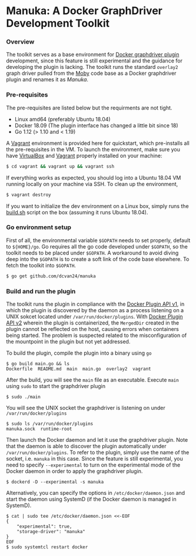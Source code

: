 Manuka: A Docker GraphDriver Development Toolkit
==============================

### Overview
The toolkit serves as a base environment for [Docker graphdriver plugin](https://docs.docker.com/engine/extend/plugins_graphdriver/) development, since this feature is still experimental and the guidance for developing the plugin is lacking. The toolkit runs the standard `overlay2` graph driver pulled from the [Moby](https://github.com/moby/moby) code base as a Docker graphdriver plugin and renames it as *Manuka*. 


### Pre-requisites
The pre-requisites are listed below but the requirments are not tight. 
 
- Linux amd64 (preferably Ubuntu 18.04)
- Docker 18.09 (The plugin interface has changed a little bit since 18)
- Go 1.12 (> 1.10 and < 1.19)

A [Vagrant](./vagrant) environment is provided here for quickstart, which pre-installs all the pre-requisites in the VM. To launch the environment, make sure you have [VirtualBox](https://www.virtualbox.org/) and [Vagrant](https://www.vagrantup.com/) properly installed on your machine:

```bash
$ cd vagrant && vagrant up && vagrant ssh
```

If everything works as expected, you should log into a Ubuntu 18.04 VM running locally on your machine via SSH. To clean up the environment, 

```bash 
$ vagrant destroy
```

If you want to initialize the dev environment on a Linux box, simply runs the [build.sh](./vagrant/build.sh) script on the box (assuming it runs Ubuntu 18.04).

### Go environment setup

First of all, the environmental variable `$GOPATH` needs to set properly, default to `${HOME}/go`. Go requires all the go code developed under `$GOPATH`, so the toolkit needs to be placed under `$GOPATH`. A workaround to avoid diving deep into the `$GOPATH` is to create a soft link of the code base elsewhere. To fetch the toolkit into `$GOPATH`.

```bash
$ go get github.com/dcvan24/manuka
```


### Build and run the plugin

The toolkit runs the plugin in compliance with the [Docker Plugin API v1](https://docs.docker.com/engine/extend/plugin_api/), in which the plugin is discovered by the daemon as a process listening on a UNIX sokcet located under `/var/run/docker/plugins`. With [Docker Plugin API v2](https://docs.docker.com/engine/extend/) wherein the plugin is containerized, the `MergedDir` created in the plugin cannot be reflected on the host, causing errors when containers being started. The problem is suspected related to the misconfiguration of the mountpoint in the plugin but not yet addressed. 

To build the plugin, compile the plugin into a binary using `go`

```console
$ go build main.go && ls 
Dockerfile  README.md  main  main.go  overlay2  vagrant
```	

After the build, you will see the `main` file as an executable. Execute `main` using `sudo` to start the graphdriver plugin

```console
$ sudo ./main
```

You will see the UNIX socket the graphdriver is listening on under `/var/run/docker/plugins`

```console
$ sudo ls /var/run/docker/plugins
manuka.sock  runtime-root
```

Then launch the Docker daemon and let it use the graphdriver plugin. Note that the daemon is able to discover the plugin automatically under `/var/run/docker/plugins`. To refer to the plugin, simply use the name of the socket, i.e. `manuka` in this case. Since the feature is still experimental, you need to specify `--experimental` to turn on the experimental mode of the Docker daemon in order to apply the graphdriver plugin.

```console
$ dockerd -D --experimental -s manuka
```

Alternatively, you can specify the options in `/etc/docker/daemon.json` and start the daemon using SystemD (if the Docker daemon is managed in SystemD).

```console
$ cat | sudo tee /etc/docker/daemon.json <<-EOF
{
    "experimental": true,
    "storage-driver": "manuka"
}
EOF
$ sudo systemtcl restart docker
```



